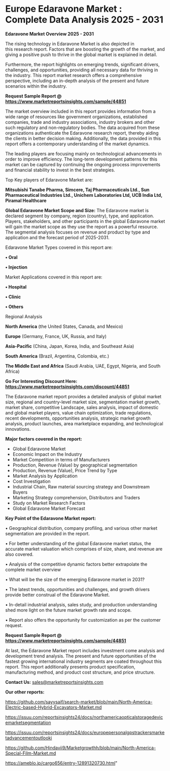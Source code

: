 # Europe Edaravone Market : Complete Data Analysis 2025 - 2031

<Strong> Edaravone Market Overview 2025 - 2031</strong>

The rising technology in Edaravone Market is also depicted in this research report. Factors that are boosting the growth of the market, and giving a positive push to thrive in the global market is explained in detail.

Furthermore, the report highlights on emerging trends, significant drivers, challenges, and opportunities, providing all necessary data for thriving in the industry. This report market research offers a comprehensive perspective, including an in-depth analysis of the present and future scenarios within the industry.

<strong>Request Sample Report @ <a href=https://www.marketreportsinsights.com/sample/44851>https://www.marketreportsinsights.com/sample/44851</a></strong>

The market overview included in this report provides information from a wide range of resources like government organizations, established companies, trade and industry associations, industry brokers and other such regulatory and non-regulatory bodies. The data acquired from these organizations authenticate the Edaravone research report, thereby aiding the clients in better decision making. Additionally, the data provided in this report offers a contemporary understanding of the market dynamics.

The leading players are focusing mainly on technological advancements in order to improve efficiency. The long-term development patterns for this market can be captured by continuing the ongoing process improvements and financial stability to invest in the best strategies.

Top Key players of Edaravone Market are:

<strong>Mitsubishi Tanabe Pharma, Simcere, Taj Pharmaceuticals Ltd., Sun Pharmaceutical Industries Ltd., Unichem Laboratories Ltd, UCB India Ltd, Piramal Healthcare</strong>

<strong><b>Global Edaravone Market Scope and Size:</b></strong>
The Edaravone market is declared segment by company, region (country), type, and application. Players, stakeholders, and other participants in the global Edaravone market will gain the market scope as they use the report as a powerful resource. The segmental analysis focuses on revenue and product by type and application and the forecast period of 2025-2031.

Edaravone Market Types covered in this report are:

<strong>•  Oral

•  Injection</strong>

Market Applications covered in this report are:

<strong>•  Hospital

•  Clinic

•  Others</strong> 

Regional Analysis

<strong>North America</strong> (the United States, Canada, and Mexico)

<strong>Europe</strong> (Germany, France, UK, Russia, and Italy)

<strong>Asia-Pacific</strong> (China, Japan, Korea, India, and Southeast Asia)

<strong>South America</strong> (Brazil, Argentina, Colombia, etc.)

<strong>The Middle East and Africa</strong> (Saudi Arabia, UAE, Egypt, Nigeria, and South Africa)

<strong>Go For Interesting Discount Here: <a href=https://www.marketreportsinsights.com/discount/44851>https://www.marketreportsinsights.com/discount/44851</a></strong>

The Edaravone market report provides a detailed analysis of global market size, regional and country-level market size, segmentation market growth, market share, competitive Landscape, sales analysis, impact of domestic and global market players, value chain optimization, trade regulations, recent developments, opportunities analysis, strategic market growth analysis, product launches, area marketplace expanding, and technological innovations.

<strong><b>Major factors covered in the report:</b></strong>
<ul>
  <li>Global Edaravone Market </li>
  <li>Economic Impact on the Industry</li>
  <li>Market Competition in terms of Manufacturers</li>
  <li>Production, Revenue (Value) by geographical segmentation</li>
  <li>Production, Revenue (Value), Price Trend by Type</li>
  <li>Market Analysis by Application</li>
  <li>Cost Investigation</li>
  <li>Industrial Chain, Raw material sourcing strategy and Downstream Buyers</li>
  <li>Marketing Strategy comprehension, Distributors and Traders</li>
  <li>Study on Market Research Factors</li>
  <li>Global Edaravone Market Forecast</li>
</ul>

<strong><b>Key Point of the Edaravone Market report:</b></strong>

• Geographical distribution, company profiling, and various other market segmentation are provided in the report.

• For better understanding of the global Edaravone market status, the accurate market valuation which comprises of size, share, and revenue are also covered.

• Analysis of the competitive dynamic factors better extrapolate the complete market overview

• What will be the size of the emerging Edaravone market in 2031?

• The latest trends, opportunities and challenges, and growth drivers provide better construal of the Edaravone Market.

• In-detail industrial analysis, sales study, and production understanding shed more light on the future market growth rate and scope.

• Report also offers the opportunity for customization as per the customer request.

<strong>Request Sample Report @ <a href=https://www.marketreportsinsights.com/sample/44851>https://www.marketreportsinsights.com/sample/44851</a></strong>

At last, the Edaravone Market report includes investment come analysis and development trend analysis. The present and future opportunities of the fastest growing international industry segments are coated throughout this report. This report additionally presents product specification, manufacturing method, and product cost structure, and price structure.

<strong>Contact Us:</strong>
sales@marketreportsinsights.com

<strong>Our other reports:</strong>

<a href=https://github.com/sayysaif/search-market/blob/main/North-America-Electric-based-Hybrid-Excavators-Market.md>https://github.com/sayysaif/search-market/blob/main/North-America-Electric-based-Hybrid-Excavators-Market.md</a>

<a href=https://issuu.com/reportsinsights24/docs/northamericaopticalstoragedevicemarketsegmentation>https://issuu.com/reportsinsights24/docs/northamericaopticalstoragedevicemarketsegmentation</a>

<a href=https://issuu.com/reportsinsights24/docs/europepersonalgpstrackersmarketadvancementoutlooki>https://issuu.com/reportsinsights24/docs/europepersonalgpstrackersmarketadvancementoutlooki</a>

<a href=https://github.com/Hindavii9/Marketgrowthh/blob/main/North-America-Special-Film-Market.md>https://github.com/Hindavii9/Marketgrowthh/blob/main/North-America-Special-Film-Market.md</a>

<a href=https://ameblo.jp/cargo656/entry-12891320730.html>https://ameblo.jp/cargo656/entry-12891320730.html</a>"
